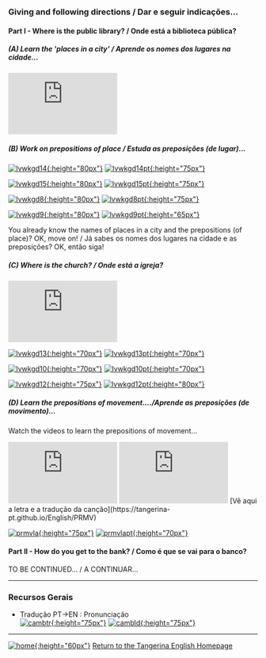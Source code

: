### Giving and following directions / Dar e seguir indicações...

#### Part I - Where is the public library? / Onde está a biblioteca pública?

##### (A) Learn the 'places in a city' / Aprende os nomes dos lugares na cidade...

<iframe width="220" height="124" src="https://www.youtube.com/embed/k8myH9M_ngQ" frameborder="0" allow="accelerometer; autoplay; clipboard-write; encrypted-media; gyroscope; picture-in-picture" allowfullscreen></iframe>  

<!--[![plwkbk](https://1blockatatime.github.io/English/images2/plwkbk.PNG){:height="75px"}](http://chagall-col.spip.ac-rouen.fr/IMG/didapages/shops2/index.html) [![plwkbkpt](https://1blockatatime.github.io/English/images2/plwkbk_pt.png){:height="110px"}](http://chagall-col.spip.ac-rouen.fr/IMG/didapages/shops2/index.html)  
[![pltag](https://1blockatatime.github.io/English/images2/pltag.png){:height="60px"}](https://tangerina-pt.github.io/English/Places_D)-->   

##### (B) Work on prepositions of place / Estuda as preposições (de lugar)...

[![lvwkgd14](https://1blockatatime.github.io/English/images2/lvwkgd14.PNG){:height="80px"}](https://www.liveworksheets.com/worksheets/en/English_as_a_Second_Language_(ESL)/Prepositions_of_place/Prepositions_of_place_co257254tv) [![lvwkgd14pt](https://1blockatatime.github.io/English/images2/lvwkgd14_pt.png){:height="75px"}](https://www.liveworksheets.com/worksheets/en/English_as_a_Second_Language_(ESL)/Prepositions_of_place/Prepositions_of_place_co257254tv) 

[![lvwkgd15](https://1blockatatime.github.io/English/images2/lvwkgd15.PNG){:height="80px"}](https://www.liveworksheets.com/worksheets/en/English_as_a_Second_Language_(ESL)/Prepositions_of_place/Town_2_vc535645si) [![lvwkgd15pt](https://1blockatatime.github.io/English/images2/lvwkgd15_pt.png){:height="75px"}](https://www.liveworksheets.com/worksheets/en/English_as_a_Second_Language_(ESL)/Prepositions_of_place/Town_2_vc535645si)   

[![lvwkgd8](https://1blockatatime.github.io/English/images2/lvwkgd8.PNG){:height="80px"}](https://www.liveworksheets.com/worksheets/en/English_as_a_Second_Language_(ESL)/Prepositions_of_place/Shops-prepositions_of_place_bd298095um) [![lvwkgd8pt](https://1blockatatime.github.io/English/images2/lvwkgd8_pt.png){:height="75px"}](https://www.liveworksheets.com/worksheets/en/English_as_a_Second_Language_(ESL)/Prepositions_of_place/Shops-prepositions_of_place_bd298095um)  

[![lvwkgd9](https://1blockatatime.github.io/English/images2/lvwkgd9.PNG){:height="80px"}](https://www.liveworksheets.com/worksheets/en/English_as_a_Second_Language_(ESL)/Prepositions_of_place/Places_in_town_iq101581gc) [![lvwkgd9pt](https://1blockatatime.github.io/English/images2/lvwkgd9_pt.png){:height="65px"}](https://www.liveworksheets.com/worksheets/en/English_as_a_Second_Language_(ESL)/Prepositions_of_place/Places_in_town_iq101581gc)  

You already know the names of places in a city and the prepositions (of place)? OK, move on! / Já sabes os nomes dos lugares na cidade e as preposições? OK, então siga!  

##### (C) Where is the church? / Onde está a igreja?

<iframe width="220" height="124" src="https://www.youtube.com/embed/Hk0A-L9aB94" frameborder="0" allow="accelerometer; autoplay; encrypted-media; gyroscope; picture-in-picture" allowfullscreen></iframe>  

[![lvwkgd13](https://1blockatatime.github.io/English/images2/lvwkgd13.PNG){:height="70px"}](https://www.liveworksheets.com/worksheets/en/English_as_a_Second_Language_(ESL)/Prepositions_of_place/Preposition_of_place_on_a_map__fa8032ei) [![lvwkgd13pt](https://1blockatatime.github.io/English/images2/lvwkgd13_pt.png){:height="70px"}](https://www.liveworksheets.com/worksheets/en/English_as_a_Second_Language_(ESL)/Prepositions_of_place/Preposition_of_place_on_a_map__fa8032ei)  

[![lvwkgd10](https://1blockatatime.github.io/English/images2/lvwkgd10.PNG){:height="70px"}](https://www.liveworksheets.com/worksheets/en/English_as_a_Second_Language_(ESL)/Prepositions_of_place/Places_in_town_-_reading_comprehension_tz14279fj) [![lvwkgd10pt](https://1blockatatime.github.io/English/images2/lvwkgd10_pt.png){:height="70px"}](https://www.liveworksheets.com/worksheets/en/English_as_a_Second_Language_(ESL)/Prepositions_of_place/Places_in_town_-_reading_comprehension_tz14279fj)  

[![lvwkgd12](https://1blockatatime.github.io/English/images2/lvwkgd12.PNG){:height="75px"}](https://www.liveworksheets.com/worksheets/en/English_as_a_Second_Language_(ESL)/Prepositions_of_place/Reading_worksheets_xi14374yr) [![lvwkgd12pt](https://1blockatatime.github.io/English/images2/lvwkgd12_pt.png){:height="80px"}](https://www.liveworksheets.com/worksheets/en/English_as_a_Second_Language_(ESL)/Prepositions_of_place/Reading_worksheets_xi14374yr)  

##### (D) Learn the prepositions of movement..../Aprende as preposições (de movimento)...

Watch the videos to learn the prepositions of movement...  
 <iframe width="220" height="124" src="https://www.youtube.com/embed/PAC0qY2lnAM" frameborder="0" allow="accelerometer; autoplay; encrypted-media; gyroscope; picture-in-picture" allowfullscreen></iframe> <iframe width="220" height="124" src="https://www.youtube.com/embed/ZYl5WQCvLoU" frameborder="0" allow="accelerometer; autoplay; encrypted-media; gyroscope; picture-in-picture" allowfullscreen></iframe>  
[Vê aqui a letra e a tradução da canção](https://tangerina-pt.github.io/English/PRMV)      

[![prmvla](https://1blockatatime.github.io/English/images2/prmvla.PNG){:height="75px"}](https://learningapps.org/506484) [![prmvlapt](https://1blockatatime.github.io/English/images2/prmvla_pt.png){:height="70px"}](https://learningapps.org/506484)  

#### Part II - How do you get to the bank? / Como é que se vai para o banco?

TO BE CONTINUED... / A CONTINUAR...

<!--##### (F) Directions in the street / Indicações na rua--> 

<!--More advanced video:  
<iframe width="220" height="124" src="https://www.youtube.com/embed/-_YoeEY8FPM" frameborder="0" allow="accelerometer; autoplay; encrypted-media; gyroscope; picture-in-picture" allowfullscreen></iframe>
Este é um pouco mais difícil, consegues seguir as indicações dados nos cenários no fim?-->  

<!-- <iframe width="220" height="124" src="https://www.youtube.com/embed/OPL9LrqzA4k" frameborder="0" allow="accelerometer; autoplay; encrypted-media; gyroscope; picture-in-picture" allowfullscreen></iframe> <iframe width="220" height="124" src="https://www.youtube.com/embed/NvMbJjpF-94" frameborder="0" allow="accelerometer; autoplay; encrypted-media; gyroscope; picture-in-picture" allowfullscreen></iframe>  
Nota: a palavra 'through' (através) está mal escrito no segundo vídeo - falta o primeiro 'h'   
##### (G) Trabalho: How do you get to the hospital?
Vê os vídeos. Consegues seguir as indicações? Desafio - faz o teu próprio vídeo. Podes usar uma fotografia ou desenho de uma cidade, um mapa desenhado ou criar uma mini-cidade. Pode ser simples com várias personagens a perguntar por exemplo 'Where is the pharmacy?' (Onde está a farmácia?) com respostas usando preposições, p.ex. 'The pharmacy is between the post office and the bank.' (A farmácia está entre os correios e o banco.) ou um vídeo dando indicações.     
<iframe width="220" height="124" src="https://www.youtube.com/embed/g7X-X1Sxb1k" frameborder="0" allow="accelerometer; autoplay; encrypted-media; gyroscope; picture-in-picture" allowfullscreen></iframe> <iframe width="220" height="124" src="https://www.youtube.com/embed/0f9ewJ5MQ-g" frameborder="0" allow="accelerometer; autoplay; encrypted-media; gyroscope; picture-in-picture" allowfullscreen></iframe>  
<iframe width="220" height="124" src="https://www.youtube.com/embed/ns3X5TuyvhI" frameborder="0" allow="accelerometer; autoplay; encrypted-media; gyroscope; picture-in-picture" allowfullscreen></iframe>  
<iframe width="220" height="124" src="https://www.youtube.com/embed/o-4FjPe0M8k" frameborder="0" allow="accelerometer; autoplay; encrypted-media; gyroscope; picture-in-picture" allowfullscreen></iframe>-->  

***

### Recursos Gerais  
* Tradução PT->EN  :  Pronunciação  
[![cambtr](https://1blockatatime.github.io/English/images/cambtr.PNG){:height="75px"}](https://dictionary.cambridge.org/translate/) [![cambld](https://1blockatatime.github.io/English/images/cambld.PNG){:height="75px"}](https://dictionary.cambridge.org/dictionary/learner-english/)  

***

[![home](https://1blockatatime.github.io/English/images/home.png){:height="60px"}](https://tangerina-pt.github.io/English) [Return to the Tangerina English Homepage](https://tangerina-pt.github.io/English)
